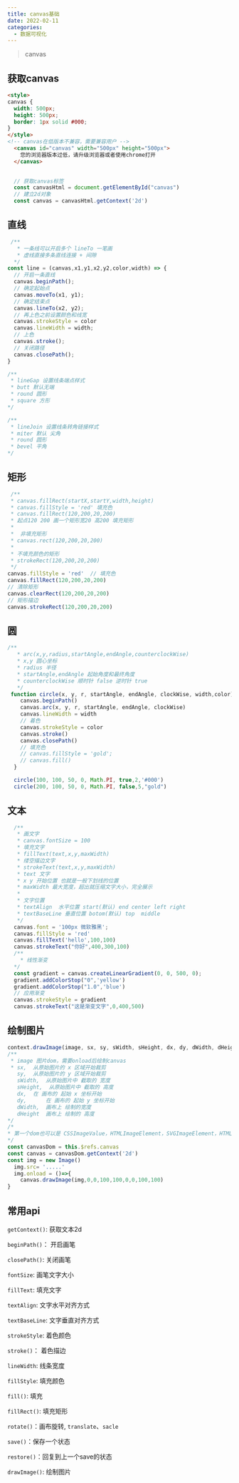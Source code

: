 ```yaml
---
title: canvas基础
date: 2022-02-11
categories:
  - 数据可视化
---
```


>canvas

##  获取canvas
```html
<style>
canvas {
  width: 500px;
  height: 500px;
  border: 1px solid #000;
}
</style>
<!-- canvas在低版本不兼容，需要兼容用户 -->
  <canvas id="canvas" width="500px" height="500px">
    您的浏览器版本过低，请升级浏览器或者使用chrome打开
  </canvas>
  
```

```js
  // 获取canvas标签
  const canvasHtml = document.getElementById("canvas")
  // 建立2d对象
  const canvas = canvasHtml.getContext('2d')
```

##  直线

```js
 /**
   * 一条线可以开启多个 lineTo 一笔画
   * 虚线直接多条直线连接 + 间隙
  */
const line = (canvas,x1,y1,x2,y2,color,width) => {
  // 开启一条直线
  canvas.beginPath();
  // 确定起始点
  canvas.moveTo(x1, y1);
  // 确定结束点
  canvas.lineTo(x2, y2);
  // 再上色之前设置颜色和线宽
  canvas.strokeStyle = color
  canvas.lineWidth = width;
  // 上色
  canvas.stroke();
  // 关闭路径
  canvas.closePath();
}

/**
 * lineGap 设置线条端点样式
 * butt 默认无端
 * round 圆形
 * square 方形
*/

/**
 * lineJoin 设置线条转角链接样式
 * miter 默认 尖角
 * round 圆形
 * bevel 平角
*/
```
<canvas-line/>

##  矩形

```js
 /**
 * canvas.fillRect(startX,startY,width,height)
 * canvas.fillStyle = 'red' 填充色
 * canvas.fillRect(120,200,20,200)
 * 起点120 200 画一个矩形宽20 高200 填充矩形
 * 
 *  非填充矩形
 * canvas.rect(120,200,20,200)
 * 
 * 不填充颜色的矩形
 * strokeRect(120,200,20,200)
 */
canvas.fillStyle = 'red'  // 填充色
canvas.fillRect(120,200,20,200)
// 清除矩形
canvas.clearRect(120,200,20,200)
// 矩形描边
canvas.strokeRect(120,200,20,200)
```
<canvas-rect/>

##  圆
```js
/**
   * arc(x,y,radius,startAngle,endAngle,counterclockWise)
   * x,y 圆心坐标
   * radius 半径
   * startAngle,endAngle 起始角度和最终角度
   * counterclockWise 顺时针 false 逆时针 true
   */
 function circle(x, y, r, startAngle, endAngle, clockWise, width,color) {
    canvas.beginPath()
    canvas.arc(x, y, r, startAngle, endAngle, clockWise)
    canvas.lineWidth = width
    // 着色
    canvas.strokeStyle = color
    canvas.stroke()
    canvas.closePath()
    // 填充色
    // canvas.fillStyle = 'gold';
    // canvas.fill()
  }

  circle(100, 100, 50, 0, Math.PI, true,2,'#000')
  circle(200, 100, 50, 0, Math.PI, false,5,"gold")
```

<canvas-circle/>

##  文本

```js
  /**
   * 画文字
   * canvas.fontSize = 100
   * 填充文字
   * fillText(text,x,y,maxWidth)
   * 缕空描边文字
   * strokeText(text,x,y,maxWidth)
   * text 文字
   * x y 开始位置 也就是一般下划线的位置
   * maxWidth 最大宽度，超出就压缩文字大小，完全展示
   * 
   * 文字位置
   * textAlign  水平位置 start(默认) end center left right
   * textBaseLine 垂直位置 botom(默认) top  middle
   */ 
  canvas.font = '100px 微软雅黑';
  canvas.fillStyle = 'red'
  canvas.fillText('hello',100,100)
  canvas.strokeText("你好",400,300,100)
  /**
    * 线性渐变
  */
  const gradient = canvas.createLinearGradient(0, 0, 500, 0);
  gradient.addColorStop("0",'yellow')
  gradient.addColorStop("1.0",'blue')
  // 应用渐变
  canvas.strokeStyle = gradient
  canvas.strokeText("这是渐变文字",0,400,500)
```

<canvas-text/>

##  绘制图片

```js
context.drawImage(image, sx, sy, sWidth, sHeight, dx, dy, dWidth, dHeight);
/**
 * image 图片dom，需要onload后绘制canvas
 * sx,  从原始图片的 x 区域开始裁剪
   sy,  从原始图片的 y 区域开始裁剪
   sWidth,  从原始图片中 截取的 宽度
   sHeight,  从原始图片中 截取的 高度
   dx,  在 画布的 起始 x 坐标开始
   dy,  	在 画布的 起始 y 坐标开始
   dWidth,  画布上 绘制的宽度
   dHeight  画布上 绘制的 高度
*/
/*
* 第一个dom也可以是 CSSImageValue，HTMLImageElement，SVGImageElement，HTMLVideoElement， HTMLCanvasElement，ImageBitmap 或者OffscreenCanvas
*/
const canvasDom = this.$refs.canvas
const canvas = canvasDom.getContext('2d')
const img = new Image()
  img.src= '.....'
  img.onload = ()=>{
    canvas.drawImage(img,0,0,100,100,0,0,100,100) 
}
```

<canvas-drawImage/>

##  常用api

`getContext()`: 获取文本2d

`beginPath()`： 开启画笔

`closePath()`:  关闭画笔

`fontSize`: 画笔文字大小

`fillText`: 填充文字

`textAlign`: 文字水平对齐方式

`textBaseLine`: 文字垂直对齐方式

`strokeStyle`: 着色颜色

`stroke()`： 着色描边

`lineWidth`: 线条宽度

`fillStyle`: 填充颜色

`fill()`: 填充

`fillRect()`: 填充矩形

`rotate()`：画布旋转, `translate`、`sacle`

`save()`：保存一个状态

`restore()`：回复到上一个save的状态

`drawImage()`: 绘制图片

<Valine/>






